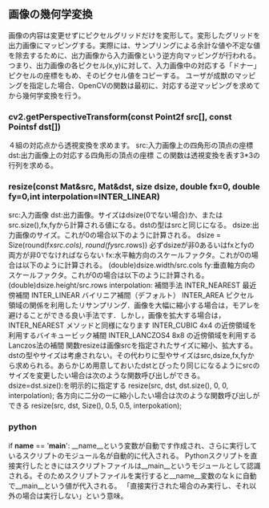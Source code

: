 ## 画像の幾何学変換
画像の内容は変更せずにピクセルグリッドだけを変形して。変形したグリッドを出力画像にマッピングする。実際には、サンプリングによる余計な値や不定な値を除去するために、出力画像から入力画像という逆方向マッピングが行われる。つまり、出力画像の各ピクセル(x,y)に対して、入力画像中の対応する「ドナー」ピクセルの座標をもめ、そのピクセル値をコピーする。
ユーザが成獣のマッピングを指定した場合、OpenCVの関数は最初に、対応する逆マッピングを求めてから幾何学変換を行う。
### cv2.getPerspectiveTransform(const Point2f src[], const Pointsf dst[])
４組の対応点から透視変換を求めます。
src:入力画像上の四角形の頂点の座標
dst:出力画像上の対応する四角形の頂点の座標
この関数は透視変換を表す3*3の行列を求める。

### resize(const Mat&src, Mat&dst, size dsize, double fx=0, double fy=0,int interpolation=INTER_LINEAR)
src:入力画像
dst:出力画像。サイズはdsize(0でない場合)か、またはsrc.size(),fx,fyから計算される値になる。dstの型はsrcと同じになる。
dsize:出力画像のサイズ。これが0の場合以下のように計算される。
dsize = Size(round(fx*src.cols), round(fy*src.rows))
必ずdsizeが非0あるいはfxとfyの両方が非0でなければならない
fx:水平軸方向のスケールファクタ。これが0の場合は以下のように計算される。
(double)dsize.width/src.cols
fy:垂直軸方向のスケールファクタ。これが0の場合は以下のように計算される。
(double)dsize.height/src.rows
interpolation:
補間手法
INTER_NEAREST 最近傍補間
INTER_LINEAR バイリニア補間（デフォルト）
INTER_AREA ピクセル領域の関係を利用したリサンプリング．画像を大幅に縮小する場合は，モアレを避けることができる良い手法です．しかし，画像を拡大する場合は， INTER_NEAREST メソッドと同様になります
INTER_CUBIC 4x4 の近傍領域を利用するバイキュービック補間
INTER_LANCZOS4 8x8 の近傍領域を利用する Lanczos法の補間
関数resizeは画像srcを指定されたサイズに縮小、拡大する。dstの型やサイズは考慮されない。その代わりに型やサイズはsrc,dsize,fx,fyから求められる。あらかじめ用意しておいたdstとぴったり同じになるようにsrcのサイズを変更したい場合は次のような関数呼び出しができる。
dsize=dst.size():を明示的に指定する
resize(src, dst, dst.size(), 0, 0, interpolation);
各方向に二分の一に縮小したい場合は次のような関数呼び出しができる
resize(src, dst, Size(), 0.5, 0.5, interpokation);

### python
if __name__ == '__main__':
__name__という変数が自動です作成され、さらに実行しているスクリプトのモジュール名が自動的に代入される。
Pythonスクリプトを直接実行したときにはスクリプトファイルは__main__というモジュールとして認識される。そのためスクリプトファイルを実行すると__name__変数のなｋに自動で__main__という値が代入される。
「直接実行された場合のみ実行し、それ以外の場合は実行しない」という意味。
